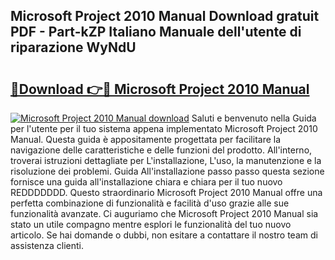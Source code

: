 ## Microsoft Project 2010 Manual Download gratuit PDF - Part-kZP Italiano Manuale dell'utente di riparazione WyNdU

# <h2><a href="http://dfcq2l1.blite.top/?on=Microsoft+Project+2010+Manual">🔗Download 👉🔴 Microsoft Project 2010 Manual</a></h2>

[![Microsoft Project 2010 Manual download](https://i.imgur.com/lujVjoI.png)](http://dfcq2l1.blite.top/?on=Microsoft+Project+2010+Manual)
Saluti e benvenuto nella Guida per l'utente per il tuo sistema appena implementato Microsoft Project 2010 Manual. Questa guida è appositamente progettata per facilitare la navigazione delle caratteristiche e delle funzioni del prodotto. All'interno, troverai istruzioni dettagliate per L'installazione, L'uso, la manutenzione e la risoluzione dei problemi. Guida All'installazione passo passo questa sezione fornisce una guida all'installazione chiara e chiara per il tuo nuovo REDDDDDDD. Questo straordinario Microsoft Project 2010 Manual offre una perfetta combinazione di funzionalità e facilità d'uso grazie alle sue funzionalità avanzate. Ci auguriamo che Microsoft Project 2010 Manual sia stato un utile compagno mentre esplori le funzionalità del tuo nuovo articolo. Se hai domande o dubbi, non esitare a contattare il nostro team di assistenza clienti.
